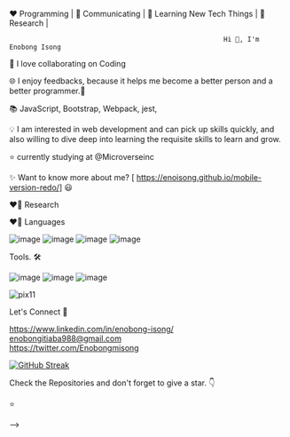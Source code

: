 ❤️ Programming | 🖤 Communicating | 💙 Learning New Tech Things | 🧡 Research |
  



                                                         
                                                          
                                                       

                                                          Hi 👋, I'm Enobong Isong

 

🖤 I love collaborating on Coding

🌐 I enjoy feedbacks, because it helps me become a better person and a better programmer.🧡

📚 JavaScript, Bootstrap, Webpack, jest,  

💡  I am interested in web development and can pick up skills quickly, and also willing to dive deep into learning the requisite skills to learn and grow.

⭐ currently studying  at @Microverseinc

✨  Want to know more about me? [ https://enoisong.github.io/mobile-version-redo/] 😃

❤️‍🔥 Research

❤️‍🔥 Languages


 ![image](https://user-images.githubusercontent.com/110339348/231052561-69c74214-6593-44aa-9c76-4567f0177554.png) ![image](https://user-images.githubusercontent.com/110339348/231052888-3f3ac460-16d5-4e66-adb5-63cab35db001.png) ![image](https://user-images.githubusercontent.com/110339348/231053119-3869660b-ba4d-4e76-82ed-298605432cd0.png) ![image](https://user-images.githubusercontent.com/110339348/231052931-a1e276fc-e6b7-4d7d-8ce9-6c10729d1801.png)




Tools. 🛠

![image](https://user-images.githubusercontent.com/110339348/231053420-d16c62e9-e12f-426e-aa02-0083b00a10b3.png) ![image](https://user-images.githubusercontent.com/110339348/231055076-fa302866-3832-48a5-bbc8-3bf2decba8dd.png)
![image](https://user-images.githubusercontent.com/110339348/231053821-a18641e8-a72d-4b94-a95d-069028129c0a.png)





  ![pix11](https://user-images.githubusercontent.com/110339348/231507103-78121d31-ef39-4ba0-b569-0d19baeabe4c.png)


  
  
  

  
 
 
Let's Connect 🤝       

    
   
   
   https://www.linkedin.com/in/enobong-isong/                           
    enobongitiaba988@gmail.com          
   https://twitter.com/Enobongmisong







 
 
[![GitHub Streak](https://github-readme-streak-stats.herokuapp.com?user=Enoisong&theme=tokyonight)](https://git.io/streak-stats)
  
 
 





 Check the Repositories and don't forget to give a star. 👇

⭐ 

 

 
 

-->
